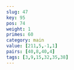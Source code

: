 ```yaml
---
slug: 47
key: 95
pos: 74
weight: 1
primes: 60
category: main
value: [211,5,-1,1]
pairs: [40,8,40,4]
tags: [3,9,15,32,35,38]
---
```

